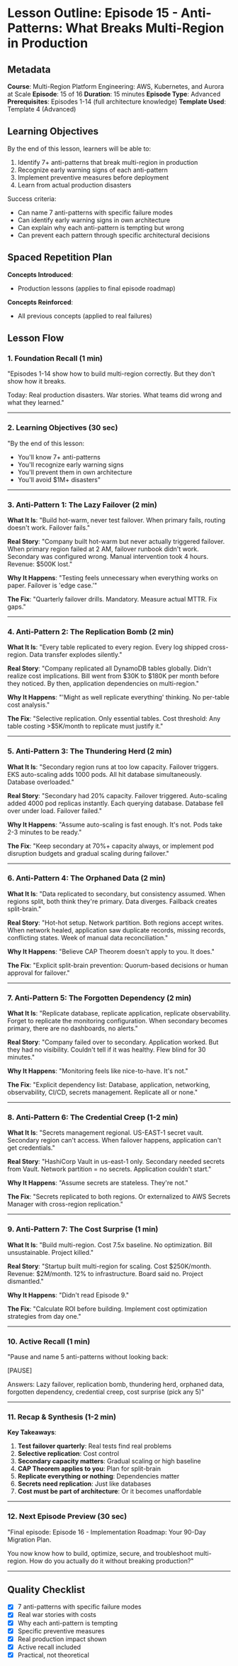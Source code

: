 # Lesson Outline: Episode 15 - Anti-Patterns: What Breaks Multi-Region in Production

## Metadata
**Course**: Multi-Region Platform Engineering: AWS, Kubernetes, and Aurora at Scale
**Episode**: 15 of 16
**Duration**: 15 minutes
**Episode Type**: Advanced
**Prerequisites**: Episodes 1-14 (full architecture knowledge)
**Template Used**: Template 4 (Advanced)

## Learning Objectives

By the end of this lesson, learners will be able to:
1. Identify 7+ anti-patterns that break multi-region in production
2. Recognize early warning signs of each anti-pattern
3. Implement preventive measures before deployment
4. Learn from actual production disasters

Success criteria:
- Can name 7 anti-patterns with specific failure modes
- Can identify early warning signs in own architecture
- Can explain why each anti-pattern is tempting but wrong
- Can prevent each pattern through specific architectural decisions

## Spaced Repetition Plan

**Concepts Introduced**:
- Production lessons (applies to final episode roadmap)

**Concepts Reinforced**:
- All previous concepts (applied to real failures)

## Lesson Flow

### 1. Foundation Recall (1 min)

"Episodes 1-14 show how to build multi-region correctly. But they don't show how it breaks.

Today: Real production disasters. War stories. What teams did wrong and what they learned."

---

### 2. Learning Objectives (30 sec)

"By the end of this lesson:
- You'll know 7+ anti-patterns
- You'll recognize early warning signs
- You'll prevent them in own architecture
- You'll avoid $1M+ disasters"

---

### 3. Anti-Pattern 1: The Lazy Failover (2 min)

**What It Is**:
"Build hot-warm, never test failover. When primary fails, routing doesn't work. Failover fails."

**Real Story**:
"Company built hot-warm but never actually triggered failover. When primary region failed at 2 AM, failover runbook didn't work. Secondary was configured wrong. Manual intervention took 4 hours. Revenue: $500K lost."

**Why It Happens**:
"Testing feels unnecessary when everything works on paper. Failover is 'edge case.'"

**The Fix**:
"Quarterly failover drills. Mandatory. Measure actual MTTR. Fix gaps."

---

### 4. Anti-Pattern 2: The Replication Bomb (2 min)

**What It Is**:
"Every table replicated to every region. Every log shipped cross-region. Data transfer explodes silently."

**Real Story**:
"Company replicated all DynamoDB tables globally. Didn't realize cost implications. Bill went from $30K to $180K per month before they noticed. By then, application dependencies on multi-region."

**Why It Happens**:
"'Might as well replicate everything' thinking. No per-table cost analysis."

**The Fix**:
"Selective replication. Only essential tables. Cost threshold: Any table costing >$5K/month to replicate must justify it."

---

### 5. Anti-Pattern 3: The Thundering Herd (2 min)

**What It Is**:
"Secondary region runs at too low capacity. Failover triggers. EKS auto-scaling adds 1000 pods. All hit database simultaneously. Database overloaded."

**Real Story**:
"Secondary had 20% capacity. Failover triggered. Auto-scaling added 4000 pod replicas instantly. Each querying database. Database fell over under load. Failover failed."

**Why It Happens**:
"Assume auto-scaling is fast enough. It's not. Pods take 2-3 minutes to be ready."

**The Fix**:
"Keep secondary at 70%+ capacity always, or implement pod disruption budgets and gradual scaling during failover."

---

### 6. Anti-Pattern 4: The Orphaned Data (2 min)

**What It Is**:
"Data replicated to secondary, but consistency assumed. When regions split, both think they're primary. Data diverges. Failback creates split-brain."

**Real Story**:
"Hot-hot setup. Network partition. Both regions accept writes. When network healed, application saw duplicate records, missing records, conflicting states. Week of manual data reconciliation."

**Why It Happens**:
"Believe CAP Theorem doesn't apply to you. It does."

**The Fix**:
"Explicit split-brain prevention: Quorum-based decisions or human approval for failover."

---

### 7. Anti-Pattern 5: The Forgotten Dependency (2 min)

**What It Is**:
"Replicate database, replicate application, replicate observability. Forget to replicate the monitoring configuration. When secondary becomes primary, there are no dashboards, no alerts."

**Real Story**:
"Company failed over to secondary. Application worked. But they had no visibility. Couldn't tell if it was healthy. Flew blind for 30 minutes."

**Why It Happens**:
"Monitoring feels like nice-to-have. It's not."

**The Fix**:
"Explicit dependency list: Database, application, networking, observability, CI/CD, secrets management. Replicate all or none."

---

### 8. Anti-Pattern 6: The Credential Creep (1-2 min)

**What It Is**:
"Secrets management regional. US-EAST-1 secret vault. Secondary region can't access. When failover happens, application can't get credentials."

**Real Story**:
"HashiCorp Vault in us-east-1 only. Secondary needed secrets from Vault. Network partition = no secrets. Application couldn't start."

**Why It Happens**:
"Assume secrets are stateless. They're not."

**The Fix**:
"Secrets replicated to both regions. Or externalized to AWS Secrets Manager with cross-region replication."

---

### 9. Anti-Pattern 7: The Cost Surprise (1 min)

**What It Is**:
"Build multi-region. Cost 7.5x baseline. No optimization. Bill unsustainable. Project killed."

**Real Story**:
"Startup built multi-region for scaling. Cost $250K/month. Revenue: $2M/month. 12% to infrastructure. Board said no. Project dismantled."

**Why It Happens**:
"Didn't read Episode 9."

**The Fix**:
"Calculate ROI before building. Implement cost optimization strategies from day one."

---

### 10. Active Recall (1 min)

"Pause and name 5 anti-patterns without looking back:

[PAUSE]

Answers: Lazy failover, replication bomb, thundering herd, orphaned data, forgotten dependency, credential creep, cost surprise (pick any 5)"

---

### 11. Recap & Synthesis (1-2 min)

**Key Takeaways**:
1. **Test failover quarterly**: Real tests find real problems
2. **Selective replication**: Cost control
3. **Secondary capacity matters**: Gradual scaling or high baseline
4. **CAP Theorem applies to you**: Plan for split-brain
5. **Replicate everything or nothing**: Dependencies matter
6. **Secrets need replication**: Just like databases
7. **Cost must be part of architecture**: Or it becomes unaffordable

---

### 12. Next Episode Preview (30 sec)

"Final episode: Episode 16 - Implementation Roadmap: Your 90-Day Migration Plan.

You now know how to build, optimize, secure, and troubleshoot multi-region. How do you actually do it without breaking production?"

---

## Quality Checklist

- [x] 7 anti-patterns with specific failure modes
- [x] Real war stories with costs
- [x] Why each anti-pattern is tempting
- [x] Specific preventive measures
- [x] Real production impact shown
- [x] Active recall included
- [x] Practical, not theoretical
